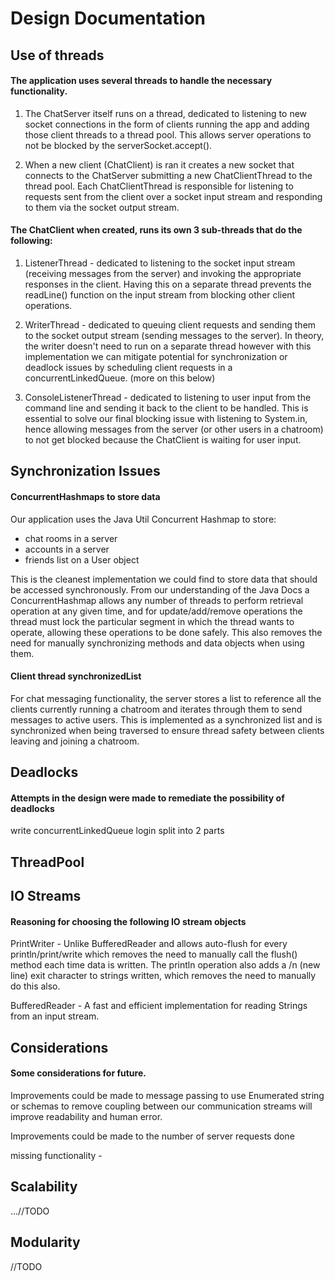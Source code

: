 # Design Documentation

## Use of threads

#### The application uses several threads to handle the necessary functionality.

1. The ChatServer itself runs on a thread, dedicated to listening to new socket connections 
in the form of clients running the app and adding those client threads to a thread pool. 
This allows server operations to not be blocked by the serverSocket.accept().

2. When a new client (ChatClient) is ran it creates a new socket that connects to the ChatServer submitting a new 
ChatClientThread to the thread pool. Each ChatClientThread is responsible for listening to requests sent 
from the client over a socket input stream and responding to them via the socket output stream.

#### The ChatClient when created, runs its own 3 sub-threads that do the following:

1. ListenerThread - dedicated to listening to the socket input stream (receiving messages from the server) 
and invoking the appropriate responses in the client. Having this on a separate thread prevents the 
readLine() function on the input stream from blocking other client operations.

2. WriterThread - dedicated to queuing client requests and sending them to the socket output stream 
(sending messages to the server). In theory, the writer doesn't need to run on a separate thread however 
with this implementation we can mitigate potential for synchronization or deadlock issues by scheduling client requests in a 
concurrentLinkedQueue. (more on this below)

3. ConsoleListenerThread - dedicated to listening to user input from the command line and sending it back to the client 
to be handled. This is essential to solve our final blocking issue with listening to System.in, hence allowing messages 
from the server (or other users in a chatroom) to not get blocked because the ChatClient is waiting for user input. 


## Synchronization Issues 
#### ConcurrentHashmaps to store data
Our application uses the Java Util Concurrent Hashmap to store:
- chat rooms in a server
- accounts in a server
- friends list on a User object

This is the cleanest implementation we could find to store data that should be accessed synchronously.
From our understanding of the Java Docs a ConcurrentHashmap allows any number of threads to perform 
retrieval operation at any given time, and for update/add/remove operations the thread must lock the particular 
segment in which the thread wants to operate, allowing these operations to be done safely. 
This also removes the need for manually synchronizing methods and data objects when using them. 

#### Client thread synchronizedList
For chat messaging functionality, the server stores a list to reference all the clients currently 
running a chatroom and iterates through them to send messages to active users. 
This is implemented as a synchronized list and is synchronized when being traversed to ensure thread 
safety between clients leaving and joining a chatroom.

## Deadlocks

#### Attempts in the design were made to remediate the possibility of deadlocks
write concurrentLinkedQueue
login split into 2 parts


## ThreadPool

## IO Streams
#### Reasoning for choosing the following IO stream objects
PrintWriter - Unlike BufferedReader and allows auto-flush for every println/print/write which
removes the need to manually call the flush() method each time data is written.
The println operation also adds a /n (new line) exit character to strings written, which removes the
need to manually do this also.
 
BufferedReader - A fast and efficient implementation for reading Strings from an input stream.

## Considerations
#### Some considerations for future.
Improvements could be made to message passing to use Enumerated string or schemas to remove coupling between our 
communication streams will improve readability and human error.  

Improvements could be made to the number of server requests done


missing functionality - 

## Scalability
...//TODO

## Modularity
//TODO